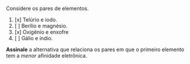 Considere os pares de elementos.

1. [x] Telúrio e iodo.
2. [ ] Berílio e magnésio.
3. [x] Oxigênio e enxofre
4. [ ] Gálio e índio.

**Assinale** a alternativa que relaciona os pares em que o primeiro elemento tem a *menor* afinidade eletrônica.

